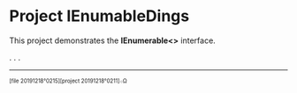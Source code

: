 ﻿# Project IEnumableDings

This project demonstrates the **IEnumerable<>** interface.

. . .

---
 <sub><sup>[file 20191218°0215][project 20191218°0211]܀Ω</sup></sub>
